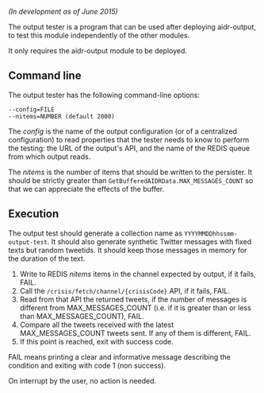 _(In development as of June 2015)_

The output tester is a program that can be used after deploying aidr-output, to test this module independently of the other modules.

It only requires the aidr-output module to be deployed.

## Command line

The output tester has the following command-line options:

```
--config=FILE
--nitems=NUMBER (default 2000)
```

The _config_ is the name of the output configuration (or of a centralized configuration) to read properties that the tester needs to know to perform the testing: the URL of the output's API, and the name of the REDIS queue from which output reads.

The _nitems_ is the number of items that should be written to the persister. It should be strictly greater than `GetBufferedAIDRData.MAX_MESSAGES_COUNT` so that we can appreciate the effects of the buffer.

## Execution

The output test should generate a collection name as `YYYYMMDDhhssmm-output-test`. It should also generate synthetic Twitter messages with fixed texts but random tweetids. It should keep those messages in memory for the duration of the text.

1. Write to REDIS _nitems_ items in the channel expected by output, if it fails, FAIL.
1. Call the `/crisis/fetch/channel/{crisisCode}` API, if it fails, FAIL.
1. Read from that API the returned tweets, if the number of messages is different from MAX_MESSAGES_COUNT (i.e. if it is greater than or less than MAX_MESSAGES_COUNT), FAIL.
1. Compare all the tweets received with the latest MAX_MESSAGES_COUNT tweets sent. If any of them is different, FAIL.
1. If this point is reached, exit with success code.

FAIL means printing a clear and informative message describing the condition and exiting with code 1 (non success).

On interrupt by the user, no action is needed.